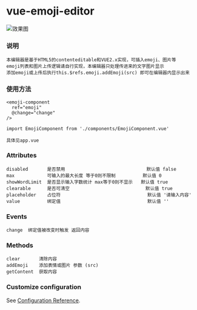 # vue-emoji-editor

<img src="https://imglf4.nosdn0.126.net/img/aG1rTUpaY1BGVUcwVFQ3NSttVlJ2azZWMnBUcU9leUdIK1oxd05YMDJqRXB4UDF2aTl3aFhRPT0.png?imageView&thumbnail=1000x0&type=png" alt="效果图" />

### 说明
```
本编辑器是基于HTML5的contenteditable和VUE2.x实现，可插入emoji、图片等
emoji列表和图片上传逻辑请自行实现，本编辑器只处理传进来的文字图片显示
添加emoji或上传后执行this.$refs.emoji.addEmoji(src) 即可在编辑器内显示出来
```

### 使用方法
```
<emoji-component
  ref="emoji"
  @change="change"
/>

import EmojiComponent from './components/EmojiComponent.vue'

具体见app.vue
```

### Attributes
```
disabled       是否禁用                              默认值 false
max            可输入的最大长度 等于0则不限制          默认值 0
showWordLimit  是否显示输入字数统计 max等于0则不显示   默认值 true
clearable      是否可清空                            默认值 true
placeholder    占位符                                默认值 '请输入内容'
value          绑定值                                默认值 ''
```

### Events
```
change	绑定值被改变时触发 返回内容
```

### Methods
```
clear       清除内容
addEmoji    添加表情或图片 参数 (src)
getContent  获取内容
```

### Customize configuration
See [Configuration Reference](https://cli.vuejs.org/config/).
